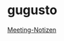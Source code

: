 # gugusto
[Meeting-Notizen](https://docs.google.com/document/d/12hX7UU0YJ2LIpqqR9XRQXciEpPsTiDa9ozSyDOXlGJU/edit#)

